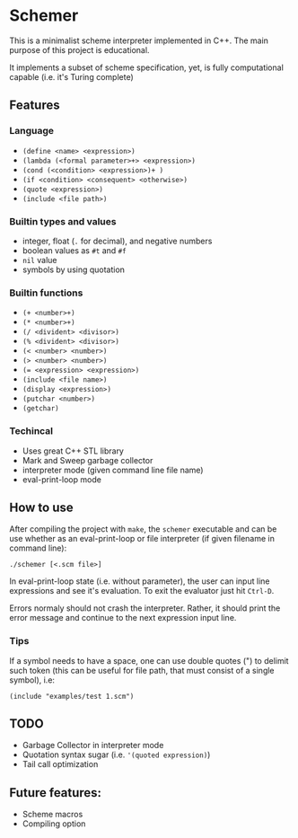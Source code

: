 # Schemer

This is a minimalist scheme interpreter implemented in C++. The main purpose of
this project is educational.

It implements a subset of scheme specification, yet, is fully computational
capable (i.e. it's Turing complete)

## Features

### Language

* `(define <name> <expression>)`
* `(lambda (<formal parameter>+> <expression>)`
* `(cond (<condition> <expression>)+ )`
* `(if <condition> <consequent> <otherwise>)`
* `(quote <expression>)`
* `(include <file path>)`

### Builtin types and values

* integer, float (`.` for decimal), and negative numbers
* boolean values as `#t` and `#f`
* `nil` value
* symbols by using quotation

### Builtin functions

* `(+ <number>+)`
* `(* <number>+)`
* `(/ <divident> <divisor>)`
* `(% <divident> <divisor>)`
* `(< <number> <number>)`
* `(> <number> <number>)`
* `(= <expression> <expression>)`
* `(include <file name>)`
* `(display <expression>)`
* `(putchar <number>)`
* `(getchar)`

### Techincal

* Uses great C++ STL library
* Mark and Sweep garbage collector
* interpreter mode (given command line file name)
* eval-print-loop mode

## How to use

After compiling the project with `make`, the `schemer` executable and can be
use whether as an eval-print-loop or file interpreter (if given filename in
command line):

    ./schemer [<.scm file>]

In eval-print-loop state (i.e. without parameter), the user can input line
expressions and see it's evaluation. To exit the evaluator just hit `Ctrl-D`.

Errors normaly should not crash the interpreter. Rather, it should print the
error message and continue to the next expression input line.

### Tips

If a symbol needs to have a space, one can use double quotes (") to delimit
such token (this can be useful for file path, that must consist of a single
symbol), i.e:

    (include "examples/test 1.scm")

## TODO

* Garbage Collector in interpreter mode
* Quotation syntax sugar (i.e. `'(quoted expression)`)
* Tail call optimization

## Future features:

* Scheme macros
* Compiling option

